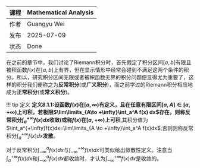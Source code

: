 | 课程   | Mathematical Analysis |
| ---- | ---------------------------------------- |
| 作者   | Guangyu Wei                               |
| 发布 | 2025-07-09 |
|状态|Done|

在之前的章节中，我们讨论了Riemann积分时，首先假定了积分区间$[a,b]$有限且被积函数$f(x)$在$[a,b]$上有界，但在显示情形中经常会碰到不满足这两个条件的积分。所以，研究积分区间无限或者被积函数无界的积分问题便显得尤为重要了，这样的积分我们便称之为**反常积分**(或**广义积分**)，而之前学过的Riemann积分相应地成为**正常积分**(或**常义积分**)。

!!! tip 定义
    **定义8.1.1:**设函数$f(x)$在$[a,\infty)$有定义，且在任意有限区间$[a,A]\in [a,+\infty)$上可积，若极限$\lim\limits_{A\to +\infty}\int_a^A f(x) dx$存在，则称反常积分$\int_a^{+\infty}f(x)dx$**收敛**(或称$f(x)$在$[a,+\infty)$上**可积**,其积分值为$\int_a^{+\infty}f(x)dx=\lim\limits_{A \to +\infty}\int_a^A f(x)dx$;否则则称反常积分$\int_a^{+\infty}f(x)dx$**发散**。        

对于反常积分$\int_{-\infty}^a f(x)dx$与$\int_{-\infty}^{+\infty}f(x)dx$可类似给出敛散性定义。注意当$\int_a^{+\infty}f(x)dx$和$\int_{-\infty}^a f(x)dx$都收敛时，才认为$\int_{-\infty}^{+\infty}f(x)dx$是收敛的。


